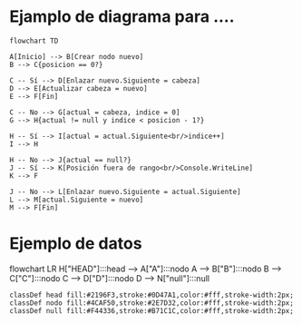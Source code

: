 # Ejamplo de diagrama para ....

```mermaid
flowchart TD

A[Inicio] --> B[Crear nodo nuevo]
B --> C{posicion == 0?}

C -- Sí --> D[Enlazar nuevo.Siguiente = cabeza]
D --> E[Actualizar cabeza = nuevo]
E --> F[Fin]

C -- No --> G[actual = cabeza, indice = 0]
G --> H{actual != null y indice < posicion - 1?}

H -- Sí --> I[actual = actual.Siguiente<br/>indice++]
I --> H

H -- No --> J{actual == null?}
J -- Sí --> K[Posición fuera de rango<br/>Console.WriteLine]
K --> F

J -- No --> L[Enlazar nuevo.Siguiente = actual.Siguiente]
L --> M[actual.Siguiente = nuevo]
M --> F[Fin]

```

# Ejemplo de datos

flowchart LR
    H["HEAD"]:::head --> A["A"]:::nodo
    A --> B["B"]:::nodo
    B --> C["C"]:::nodo
    C --> D["D"]:::nodo
    D --> N["null"]:::null

    classDef head fill:#2196F3,stroke:#0D47A1,color:#fff,stroke-width:2px;
    classDef nodo fill:#4CAF50,stroke:#2E7D32,color:#fff,stroke-width:2px;
    classDef null fill:#F44336,stroke:#B71C1C,color:#fff,stroke-width:2px;
